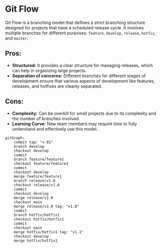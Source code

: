 # Git Flow
Git Flow is a branching model that defines a strict branching structure designed for projects that have a scheduled release cycle. It involves multiple branches for different purposes: ``feature``, ``develop``, ``release``, ``hotfix``, and ``master``.

## Pros:

 - **Structured:** It provides a clear structure for managing releases, which can help in organizing large projects.
- **Separation of concerns:** Different branches for different stages of development ensure that various aspects of development like features, releases, and hotfixes are cleanly separated.


## Cons:

- **Complexity:** Can be overkill for small projects due to its complexity and the number of branches involved.
- **Learning Curve:** New team members may require time to fully understand and effectively use this model.

```mermaid
gitGraph:
    commit tag: "v.01"
    branch develop
    checkout develop
    commit
    branch feature/feature1
    checkout feature/feature1
    commit
    checkout develop
    merge feature/feature1
    branch release/v1.0
    checkout release/v1.0
    commit
    checkout develop
    merge release/v1.0
    checkout main
    merge release/v1.0 tag: "v1.0"
    commit
    branch hotfix/hotfix1
    checkout hotfix/hotfix1
    commit
    checkout main
    merge hotfix/hotfix1 tag: "v1.1"
    checkout develop
    merge hotfix/hotfix1
```